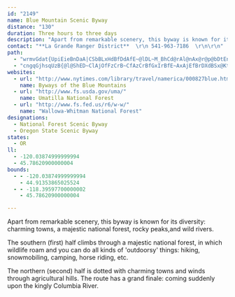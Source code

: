 ```yaml
---
id: "2149"
name: Blue Mountain Scenic Byway
distance: "130"
duration: Three hours to three days
description: "Apart from remarkable scenery, this byway is known for its diversity: charming towns, a majestic national forest, rocky peaks, and wild rivers."
contact: "**La Grande Ranger District**  \r\n 541-963-7186  \r\n\r\n"
path:
  - "wrmvGdat{UpiEieBnDaA|CSbBLxHdBfDdAfE~@lDL~M_BhCd@rAl@nAx@r@p@bDtEnDpD|UjRbExBlFlBvGrDlD`D|CfDrArBlCdDtErEfBlD|AxAnBrAlDHdLObk@K`Dc@hC}@r~@gn@jXcM|De@lDlAlDj@bCm@bCgBnb@{t@|F{MxDsQpHkYnCmJpAkHnAgFzAmDtDsGhCqDxEoGjKiMhAiAhAoB~@yBb@wBh@iFhEsi@|@{GdAgFvBaG|GmL`FgEtPsJfWuOpIaEn@s@fYqg@~OmXtBsFfByFrAqCrBaDbI{HfBqAtBaAlDy@tSaApC_@jH_BrLyBhBJjEt@lD^tUmAfBSlDw@pJsEbA[tBa@vh@uArDb@fDz@~MjGxVlFvEn@bDbDhAt@h@RrEGr@Sx@_@~RgNhBgA~@_@vEaAtIIt@EbA_@fHuFpNiJpD_D~BgCzGuHdBcCvAmChEcMlAmCx@w@rGaEbEsBbBe@|@?hBd@dBt@~JpDfKpCbBr@dBnAn@jA|@fCr@bAn@ZfDf@nBUrTuHvCoA|K}GvAkAbKyGzD{BdBw@hBExB\\zHjC~KzCtA?~@K|Dm@|Ak@|BuBh@y@t@sBZkBRsBlA{OX{Ad@sAd@kA|@kAnBgAn@SlAOnR|@fE?nB_@x@]bCyAh@_@nBgCfE{GbCuEhAaDjGiVhAsCpBqD`C{BrA}@tAm@lDgAvGwClC{@lCm@rDYtBCzD\\zOlBhBl@d@l@l@pAnAfDXjBH`DErF}@bLKpDTlC~@lF\\fAxDjGnBtBfB~@jBt@xABhAg@|@wAXuABqAQ_CWgBwGcWYaBOyAW_IFgCP_BL[j@kAr@q@hAY|WJlESlAk@xC_D`IyEhC{@rCWfGd@nBl@lBxApHrIlAdAx@^j@L~@?f@Mp@W|@s@fKiQ|AyBr@q@p@c@bRsHfE_CxTcOpDcD`AiA|BeDjHcOdUcc@pAoBdO{QrGgG`DuDrGeKrBuD~@}Bl@{Bf@uDpFsd@lA}G|F{d@fKgi@tFwVz@yENuBHeBImCcIq|@i@mHY_Go@sHo@{EgEuTmBcQcCoXoAg^_@cUImAcBiMI}AKkW}De]]gDKkCMeYG_k@^_Hn@}Ht@_E\\gAdBmEpK{U`AiCZwAlHup@lCcTbEw_@|@sGbAsEhC}Jn@aDh@mH^oJ]cG_BoPa@{GD}CZmK\\gC^wAhAsB~@{@nNmJn@Yr@OrFGdASpAm@t@q@bAyAbBgEhAsBxGeH|EgGlSea@b@o@~A_BrE_DvAsAjAkBvCqGxAyBbBqAd@Q~PsClCyAdSqR`BgCrCaI~@cBz@{@`GmE~AgCx@eC|BmJlVadA|@gDx@eCx@kBdAkBlA}A|MgPdNmQ|O_[tCoGx@_D`D{OfJ}]h@iC|Igm@n@eDxNiQnReUfAkBx@yC|EkYhEw]bAoErAkEhf@{pA|A{DnCyFfCuExBiDrDqEfEyEfZc[`ByB|@yA|BoFzNqe@d@sAlAgCbCsDfWe\\td@qe@xAkBrBcDfHyPxAmClBoChNoObJsKtJiOz@qAfCuC~MmLpJaJlAsAzByCjDmFp\\_i@nEoFdIoHjNoNtKmL~BaDzIyNlSkW`BsCbAqC|DgTlA_EbCgGbBmF~@wDZuB`C_Lx@uBzCuGfCgE|C_GzI}ShDaH|Rq^t@y@rCqBlAmA|HgGnEMvPX|E?lHD`EdAxBfAlFfDfFpCbHbGrPrPzBhBlAJ`FGMyAQeAaEmG}E{Oe@aCOsAO_FXoEj@yCfDgMnAwCxAiBrA}@xA[bDQ|As@t@sBR_B?m@IsAYmAi@kAwJ{I_AeAy@yAi@gB_@eBOmC?eANgCdDy]f@sDbDaRh@aE^yEzCis@ByAEgBU_Cm@sCoAsCsCmE_@y@i@gCy@oLkE}c@WyBgAaEkQ_f@}@uDoTmiAe@eD}BkYi@gIg@aMKsESaOKy]JwCvC_T|CuQdBsIfAcEhD_JzJ{h@h@eBxAeChAgCj@{BfAsGrBmHxAmDlDsJnCiJx@gDbGiYlCkTvAaKZyAdIgS`KqTrWul@pKoS~L}RbAgEbB_JnAuGd@_EL{DFmL^sD`CiKxCaLbByElA{Cz_@c~@Xe@~@gAhPaOf[iXvDgCfH{Fn@s@zJeGnCmBvDmFrHiFb@o@lDaH`@a@tH_HlEyB~AgAlb@m`@lEqDlJiGvBo@pJ{@|F_@bBBxAQ~@_@hNgInRyLxAm@hASdCEnODxAPpGrA`K`DbBp@|AlAhDhFxAjAxBdArAZzGAfGlAhBp@fElBpBjAzCxBlDxBrEvBb\\xKpBj@hCLdMWbCm@lKcHbP{H~@o@rEgGv@o@lFqDtA_Br@gAh@mAhEgLvC{FnA}AvBiBlGaEn@k@pFeKp@aC^_Dh@iBb@q@pKcKxBkCVm@TkAXsGz@eEh@}Ax@u@rEc@v@e@|CmE|EyHx@y@nAS`I`@n@A~@K|DyA~@Ml@RtNrKlIpF|An@bFh@lEjAdQg@vDE|BXfFjBpKlAj@@pAS~@m@hDuDnAeAl@SbEEbAQdAk@bAs@rDcGlAsCbBsCtAoBfD}Cn@}@h@yAt@mDX{@hAyBbCkBvDgBx@s@`KmNx@m@~As@fEq@zAu@nGkFbGoGnAs@jGeCj@_@b@e@d@gAfCqHNUx@i@hADvH|Bh@?rEsAb@EPF`JdJh@z@fBtE~@bBxAlBbBlAbD~AtIlDdCJjHi@x@NjAf@vBjBbAr@~Al@rAJdA?jJeBnA?lBRhAMl@e@d@m@~@mDh@gCb@qAn@_@n@DXRTf@RpAX~GPzAX~@\\j@bDbDxHtSh@vBb@zGb@lB`@j@p@d@nAFrHmCjIyC|@m@t@_An@qA\\{ANeBFiGXkBf@mAnUw]x@yArBoGdAkBpBeB~N}IpA_Bl@kBRqAtAyVXsBn@sBt@eAtHkEtAaBbAsBh@_Ch@cHh@yCRe@~CeEh@_BhDkRh@qDDmBQ{Bs@_CgKcMw@kAuA{CgCeHeAkB_@c@gAw@sAg@{ASwEQiB]gAg@{AmA}AyB}]am@gUyg@iAeDo@cDaIst@YuFNqBh@cD|AkHh@aDnCeXJsBF_BMkEK{AcAmGc@uEDkCXsCRaA~@cCfC{E~A{Bx@}@rEyDr@eAt@mBdHe`@h@iCdAyBvCkEn@aBZ_DBy@UmDg@aB{@_BgAcAeAa@iBMo@FiKjEyARqAKy@YkBqA_HwJgEsFwViXwFwJ_DkGyAeDc@sA_@iBgAuTa@{F_@gJCeCHeBXuA~AmDlBmDd@mBb@iCDaBI_DU{Bu@kD{KqYcByFM{@KyFTqQEqFMoAeAyFwDoQ[mENsEXsC`@mBv@qBdLkRxCqEbAcCV_Al@sDbAaSDoCEiBg@iEyH}d@gBeJcHaW_@yBIeBBiCPeBlB_JZcDl@ko@BkKVqD`@uDhHoTrEmQb@uBxEiN\\sARsBNkC@gCN_C^uB^}AlB{DhDaI\\}BNoCKwCSgBUmAi@kAyAuB{DeDoAmB{@sBi@_CSsBKeC@qyCRyFrB_XNsFP_o@AiLS_FgF{c@[wDI{BEgJ`@}KlA_JrBsJl@iEnAgPHiBIwBiA{J?uBD}AR{BbDq\\bAqE~@iCn@eAhYw_@vA{BhAgC~@_Cl[ibApCuKvD}PdAgEl@eBnCgGdLuQbCmEdCaFt_@k}@zDaLd@y@r@cA~AgAt@y@~@gC\\gCBs@I_IP}Hk@qN@oEGkAg@cDeBsH?eBJaDE}BOgAo@kBwFoIeBeDsA}DaAeEk@{D}Dsj@m@mMFoJ`@{Fl@wE|AkHnA_EbCsFv_@{o@vPk\\bDoHz@iD^sCfAwT~@}ZTgDRgA~@yCb@aArF_Ix@yAn@aBl@sCxBc\\PoEFqF?uj@fXDfOnEhAd@pE~Er@^xA`@jCHfDXlAf@|BfBj@Pl@DxVsC~CkAf@AbAXt@dAdAhGvD|Jh@bDj@tHBbLKjB_@pCGtAv@dF@l@EtGJ~AVjAxClKh@lAdAlAvAd@x@?j@KfImChBcAvR_Oj@q@vFmIlAmAj@Qv@EpF^pA?pF_@~A[fi@{Y~ZArDYx@_@zAmA`EyEtA_A|BGjKFrBe@dA{@fAsBd@kBNmBY_fBL_BFs@f@yB^w@|DoFj@mA^kA^eBLgA^eGHqHEuUN_c@O_DsAiIIeDBcN^gGTsBd@gCr@iChAgDrDuGbByD|Sww@rBeH`Lm[xQ_i@xCoJ|CiNbJke@jByKVuCLeDEsXDmHxBcS|Han@lAsHvCoMhJe[x@gD^_C\\kFB{BQgDUwBuAuIiB}MYyODiMXcM|Aq]ZmDdAyFlQus@xAoHn@_F|D_`@X}ArAiEz@eBvAgBxDgDx]gXtAuAl@_AnByDvHwQb@_BVqBL{BC{Bk@_LCaBLgCdC{^^cCvAcEt@sAtIqIxCkDb@y@hDiOvJo\\vAmD`Ng[|@wE~CkVlCsJr@aDPuAx@aLr@gN_AaREaC^yCp@{B\\yANcBBuEJaATeAn@sAbEwBv@{@~@mBRy@PkAb@wAh@aAh@m@x@s@~@e@lAYxCQr@Ut@k@r@eANg@^iCXaETs@r@gA^c@r@U`ACtDhAhA@xAg@n@m@p@cBPaCM_BU{@mB_Ee@_CUaCIeCXoD^}ArByDn@uBTeCC{B[qCyAaHc@sCIeC|@oHCsCEm@oBqIy@}HOyDJaEAaDc@eFD{F[yCsAmEc@_DIkDHcBnC}YhAsGzA_HxE_]h@mBh@uAh@}@fGaGz@_BbAoCbAeAlBq@xIQbAe@x@u@d@gA^sB|@}\\O_Bo@uCi@qAyA}ASg@U_Ai@oEu@gBy@_A_Ae@aAKkB?cBs@}@sA[yBEyADy@^yAdAyB^_B\\yFPaAp@qAxBaCh@y@j@eBTaBF_AN}STaBZiAp@mAd@kBHgBSeBu@gCIs@?mBR_BDmAEs@YwAw@{AkAy@o@SkCFuAq@c@c@_@w@e@wBEmANiBzAyIV_DJuD_@eJNuCXmAd@qApGiI^y@^mARyA?eBEy@Oy@YeAm@kAc@e@kBu@{Es@_Ae@c@c@u@oBIq@EmAH{ADc@XaAx@_AzHsDdBe@nAQxJEdDN`Bl@xBrBhAp@jAL|AKdBkA`A{A^mAXkBPgGRkAbAiBhBwAh@g@d@s@XkAN_BEgBo@sCIs@EcBDyAZyArAcEXaBJeCK_CU_B_AkCiAyAgBiBiAkBm@mCG_B?mATqBjHsa@V{BLkDo@wVCmBLaBd@iBb@o@jA}@fCgAbAeAn@sAT{ABqASkV^sDbBeHRgBJeCS{FuA}YDyEXuCr@aEh@eBt@eBlB{ClCgDjA_CrAsDt@sCf@gCTyBbFuq@v@{DhAkB`As@n@YhJcA~@g@^_@bAsBTsAZyEjC{KD{AIqASu@Wk@w@y@{@_@sC_@qEY}@Y[YUi@_@uAG_BVaB^w@p@m@v@YbFNvJn@pAInAs@h@s@d@qAlBuMXuCFmBUiPlAsg@T{EHo@t@gCr@kAnBoBtEyB~@w@bAmA~@yAp@eBl@uBd@uCbB{Rb@eDt@mCbAaCdB}B|OoKbB_Cn@uA|HoUl@gBX_BN_BDeAH}JJyAvAeJd@}Ph@oIIsCE}@_@uB}CaHcAcDS{@e@qDOkF~@kl@KoDSeC{@yDcBuGc@sD?y@b@yKN{@Jm@zGsSXaEc@q[O_EYuA_@qA}BoFYeA[eBSgCKyCD{CZ}BlCqLLw@?yBY_CsCkLo@_B}AyBUy@cBiRCy@LsDPy@Rq@rCyE~@uCTaBRoCHiDOyBo@_CiAmBmDaEm@mAk@eC_@mMJoB\\sAZw@fZad@lBkBxAm@hAOxTBvCL~@XrAv@`JzGrAj@rDd@~BWrAYdLeFbCm@nCU`LF|C^|BfAlG`Fh@R|AV~AEj\\yE~AYl@StAy@tAeBh@mArCmIvAoBdB_BvToPha@y_@dDsDtXcWxRcSbByBt@qAhBiEdAqD`AsGtAa`@dAy`@v@eQNu@|AwCfQcK`As@j@q@r@aBN_AD_AAaBgBcVOs@y@_CeAyAm@k@mBq@qAG{E^k@GyAk@i@m@}@cB}FeMUcBJiBlCgOx@_D"
  - "cngqGjhsqUzB{@l@ShED~ClAjOfFzCrB~CfAzCrBfGxIrBfE~AxAjEfBrDXdBSx@KtBJtBx@dCfBpCrA~ApAlCl@tGmApHeApCeCdBmClAgGt@k@Zs@pA_AXE"
websites:
  - url: "http://www.nytimes.com/library/travel/namerica/000827blue.html"
    name: Byways of the Blue Mountains
  - url: "http://www.fs.usda.gov/uma/"
    name: Umatilla National Forest
  - url: "http://www.fs.fed.us/r6/w-w/"
    name: "Wallowa-Whitman National Forest"
designations:
  - National Forest Scenic Byway
  - Oregon State Scenic Byway
states:
  - OR
ll:
  - -120.03874999999994
  - 45.78620900000004
bounds:
  - - -120.03874999999994
    - 44.91353865025524
  - - -118.39597700000002
    - 45.78620900000004

---
```


Apart from remarkable scenery, this byway is known for its diversity: charming towns, a majestic national forest, rocky peaks,and wild rivers.

The southern (first) half climbs through a majestic national forest, in which wildlife roam and you can do all kinds of 'outdoorsy' things: hiking, snowmobiling, camping, horse riding, etc.

The northern (second) half is dotted with charming towns and winds through agricultural hills. The route has a grand finale: coming suddenly upon the kingly Columbia River.
